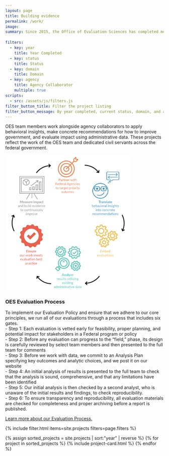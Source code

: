 ```yaml
---
layout: page
title: Building evidence
permalink: /work/
image:
summary: Since 2015, the Office of Evaluation Sciences has completed more than 70 tests with more than a dozen agencies. 

filters:
  - key: year
    title: Year Completed
  - key: status
    title: Status
  - key: domain
    title: Domain
  - key: agency
    title: Agency Collaborator
    multiple: true
scripts:
  - src: /assets/js/filters.js
filter_button_title: Filter the project listing
filter_button_message: By year completed, current status, domain, and agency collaborator
---
```


<p>OES team members work alongside agency collaborators to apply behavioral insights, make concrete recommendations for how to improve government, and evaluate impact using administrative data. These projects reflect the work of the OES team and dedicated civil servants across the federal government.</p>
  <div class="grid-container padding-top-4 margin-top-4 border-top border-base-lighter">
    <div class="grid-row grid-gap">
      <div class="tablet:grid-col-3">
        <img src="/assets/img/oes-project-process-small.png" width="400"> 
      </div>
      <div class="tablet:grid-col usa-prose">
        <h3>OES Evaluation Process</h3>
        <p>To implement our Evaluation Policy and ensure that we adhere to our core principles, we run all of our evaluations through a process that includes six gates.
          <br>
          - Step 1: Each evaluation is vetted early for feasibility, proper planning, and potential impact for stakeholders in a Federal program or policy
          <br>
          - Step 2: Before any evaluation can progress to the “field,” phase, its design is carefully reviewed by select team members and then presented to the full team for comments
          <br>
          - Step 3: Before we work with data, we commit to an Analysis Plan
specifying key outcomes and analytic choices, and we post it on our website
          <br>
          - Step 4: An initial analysis of results is presented to the full team to check that the
analysis is sound, comprehensive, and that any limitations have been identified
          <br>
          - Step 5: Our initial analysis is then checked by a second analyst, who is unaware of the initial
results and findings, to check reproducibility.
          <br>
          - Step 6: To ensure transparency and reproducibility, all
evaluation materials are checked for completeness and proper archiving before a report is
published.</p>
           <p><a href="{{ '/methods' | prepend: site.baseurl }}">Learn more about our Evaluation Process.</a></p>
      </div>
    </div>
  </div>

{% include filter.html items=site.projects filters=page.filters %}
<div class="margin-top-4">
  <div class="grid-row grid-gap">
    {% assign sorted_projects = site.projects | sort:"year" | reverse %}
    {% for project in sorted_projects %}
      {% include project-card.html %}
    {% endfor %}
  </div>
</div>
